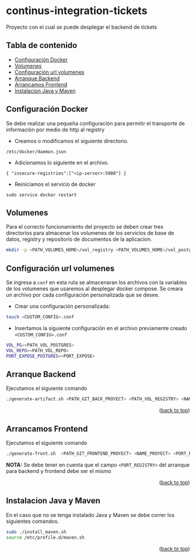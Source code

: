 
<a name="readme-top"></a>
# continus-integration-tickets
Proyecto con el cual se puede desplegar el backend de tickets

## Tabla de contenido
* [Configuración Docker](#configuración-docker)
* [Volumenes](#volumenes)
* [Configuración url volumenes](#configuración-url-volumenes)
* [Arranque Backend](#arranque-backend)
* [Arrancamos Frontend](#arrancamos-frontend)
* [Instalacion Java y Maven](#instalacion-java-y-maven)

## Configuración Docker
Se debe realizar una pequeña configuración para permitir el transporte de información por medio de http al registry

* Creamos o modificamos el siguiente directorio.
```
/etc/docker/daemon.json
```
* Adicionamos lo siguiente en el archivo.
```
{ "insecure-registries":["<ip-server>:5000"] }
``` 
* Reiniciamos el servicio de docker
```
sudo service docker restart
```
## Volumenes
Para el correcto funcionamiento del proyecto se deben crear tres directorios para almacenar los volumenes de los servicios de base de datos, registry y repositorio de documentos de la aplicacion.

```bash
mkdir -p <PATH_VOLUMES_HOME>/vol_registry <PATH_VOLUMES_HOME>/vol_postgresql <PATH_VOLUMES_HOME>/vol_repository
```

## Configuración url volumenes
Se ingresa a ``` conf ``` en esta ruta se almacenaran los archivos con la variables de los volumenes que usaremos al desplegar docker compose.
Se creara un archivo por cada configuración personalizada que se desee.

* Crear una configuración personalizada:
```bash
touch <CUSTOM_CONFIG>.conf
```
* Insertamos la siguiente configuración en el archivo previamente creado `<CUSTOM_CONFIG>.conf`
```bash
VOL_PG=<PATH_VOL_POSTGRES>
VOL_REPO=<PATH_VOL_REPO>
PORT_EXPOSE_POSTGRES=<PORT_EXPOSE>
```
## Arranque Backend
Ejecutamos el siguiente comando
```bash
./generate-artifact.sh <PATH_GIT_BACK_PROYECT> <PATH_VOL_REGISTRY> <NAME_FILE_VAR_CONFIG_DOCKER_COMPOSE> <PORT_REGISTRY>
```
<p align="right">(<a href="#readme-top">back to top</a>)</p>

## Arrancamos Frontend
Ejecutamos el siguiente comando
```bash
./generate-front.sh  <PATH_GIT_FRONTEND_PROYECT> <NAME_PROYECT> <PORT_REGISTRY>
```
**NOTA:** Se debe tener en cuenta que el campo `<PORT_REGISTRY>` del arranque para backend y frontend debe ser el mismo

<p align="right">(<a href="#readme-top">back to top</a>)</p>

## Instalacion Java y Maven
En el caso que no se tenga instalado Java y Maven se debe correr los siguientes comandos.
```bash
sudo ./install_maven.sh
source /etc/profile.d/maven.sh
```

<p align="right">(<a href="#readme-top">back to top</a>)</p>



